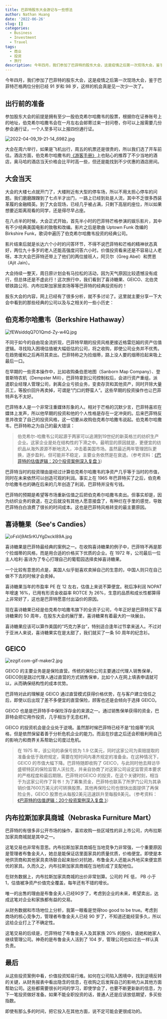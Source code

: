 ```yaml
---
title: 巴菲特股东大会游记与一些想法
author: Nathan Huang
date: '2022-06-26'
slug: []
categories:
  - Business
  - Investment
  - Travel
tags:
  - 商业
  - 投资
  - 旅行
description: 今年四月，我们参加了巴菲特的股东大会，这是疫情之后第一次现场大会，鉴于巴菲特芒格两位分别已经 91 岁和 98 岁，这样的现场机会真是见一次少一次了。
---
```




今年四月，我们参加了巴菲特的股东大会，这是疫情之后第一次现场大会，鉴于巴菲特芒格两位分别已经 91 岁和 98 岁，这样的机会真是见一次少一次了。

## 出行前的准备

参加股东大会的前提是拥有至少一股伯克希尔哈撒韦的股票，根据你在证券账号上的地址，伯克希尔哈撒韦会在一月左右会邮寄过来一封问卷，你可以上报需要几份参会通行证，一个人至多可以上报四份通行证。

![2022-04-09_19-21-14_6982.jpg](https://dgbp4uvz49ycd.cloudfront.net/2022-04-09_19-21-14_6982.jpg)


大会在周六举行，如果是飞机出行，周五的机票还是很贵的，所以我们选了开车前往。酒店方面，伯克希尔哈撒韦的[《游客手册》](https://www.berkshirehathaway.com/meet01/visguide2022.pdf)上也贴心的推荐了不少当地的酒店，奥马哈的酒店当天价格会比平时高一些，但还是能找到不少优惠的酒店房间。

## 大会当天 

大会的大楼七点就开门了，大楼附近有大型的停车场，所以不用太担心停车的问题。我们磨磨蹭蹭到了七点半才出门，一路上已经到处是人流，其中不乏很多西装革履的金融精英。到了大会现场，已经几乎被占满，只剩下高层的座位，所以如果想要近距离观看的同学，还是得尽早占座。

在八点半的时候，大会正式开始，首先半小时的巴菲特芒格参演的娱乐影片，其中有不少经典美国电影的致敬和改编。影片之后是歌曲 Uptown Funk 改编的 Birkshire Funk，歌词中遍历了伯克希尔哈撒韦投资的经典公司。

影片结束后就是长达六个小时的问答环节，不得不说巴菲特和芒格的精神状态真好，两位九十多岁的老人还能高强度问答六小时。价值投资看来还是不容易让人老呀。本次大会巴菲特还带上了他们的两位接班人，阿贝尔（Greg Abel）和贾恩（Ajit Jain）。

大会持续一整天，周日原计划会有马拉松的活动，因为天气原因比较遗憾没有成行，但总体还是不虚此行！这次旅行中，我们看到了喜诗糖果、GEICO、北伯灵顿铁路公司、内布拉斯加家居卖场等等巴菲特的经典投资标的！

股东大会的内容，网上已经有了很多分析，就不多讨论了。这里就主要分享一下大会中看到的那些经典的公司以及与之相关的一些小历史：

## 伯克希尔哈撒韦（Berkshire Hathaway）

![fEWsiddqQ7O1Qmd-Zy-w4Q.jpg](https://dgbp4uvz49ycd.cloudfront.net/fEWsiddqQ7O1Qmd-Zy-w4Q.jpg)


不同于如今的自由现金流折现，巴菲特早期的投资风格更接近格雷厄姆的资产估值逻辑。寻找陷入困境估值被大幅低估的公司，将之收购，即使公司业务并不优秀。在趋势缓和之后再将其卖出。巴菲特称之为捡烟蒂，路上没人要的烟蒂捡起来吸上最后一口。

在早期的一些资本操作中，比如收购桑伯恩地图（Sanborn Map Company）、登普斯特农机（Dempster Mill），巴菲特拿到公司控制权后，会进行资产重组，派遣职业经理人管理公司，剥离企业亏损业务，变卖存货和其他资产，同时开除大量员工，等股价回升再卖掉，可谓是“门口的野蛮人”。这些早期的投资操作也让巴菲特声名不太好。

巴菲特本人是一个非常注重媒体形象的人。相对于芒格的沉默少言，巴菲特喜欢在媒体上发声，所以他早期的投资和他的个人性格是存在一定冲突的。后来巴菲特反思并改变了自己的投资风格，这一切要从收购伯克希尔哈撒韦说起。伯克希尔哈撒韦，巴菲特称之为自己的最大错误：

>伯克希尔-哈撒韦公司起源于两家可以追溯到19世纪的新英格兰的纺织生产企业。这家企业是处在结构性的下滑之中。最明显的原因就是，更便宜的纺织品从海外源源不断地流入，冲击着美国市场。虽然最近两年管理团队更换，逐步盈利，但可能并不稳定，主要业务依然是在衰退。（参考资料：[《巴菲特的估值逻辑：20个投资案例深入复盘
》](https://book.douban.com/subject/27171476/)）

巴菲特当时的投资理由是经过计算伯克希尔哈撒韦的净资产几乎等于当时的市值，同时在未来依然可以创造可观的利润。事实上在 1965 年巴菲特买了之后，伯克希尔哈撒韦也的确在后来的几年创造了利润，巴菲特并没有亏钱。

巴菲特的预期是希望等市场重新估值之后把伯克希尔哈撒韦卖出。但事实却是，因为纺织业务的衰退，在之后就没有其他人愿意接盘了，有种烂在手里的感觉，导致巴菲特白白浪费了很长的时间成本。这也是巴菲特风格转变的最主要原因。

## 喜诗糖果（See's Candies）


![oFsVj9AtSrKUYgDxckI89A.jpg](https://dgbp4uvz49ycd.cloudfront.net/oFsVj9AtSrKUYgDxckI89A.jpg)


喜诗糖果是巴菲特最经典的案例之一。在收购喜诗糖果的例子中，巴菲特不再是那个捡烟蒂的风格，而是用合适的价格买下优质的企业。在 1972 年，公司最后一位主人哈利·喜诗为了专心打理自己的葡萄园选择卖掉喜诗糖果。

一个比较有意思的点是，美国人似乎挺喜欢卖掉自己的生意的，中国人则只在自己做不下去的时候才会卖掉。

喜诗糖果当年的市盈率 PE 在 12 左右，估值上来说不算便宜。税后净利润 NOPAT 年增速 16%，已用有形资金收益率 ROTCE 为 26%，生意的品质和成长性都算得上非常好了，这也是巴菲特愿意付出溢价的原因。

现在喜诗糖果已经是伯克希尔哈撒韦旗下的全资子公司，今年正好是巴菲特买下喜诗糖果的 50 周年，在股东大会的展厅里，喜诗糖果有着最大的一块展台。

喜诗糖果应该可以算作美国的“巧克力茅台”，特别适合逢年过节拿来送人。不过对于亚洲人来说，喜诗糖果实在是太甜了，我们就买了一条 50 周年的纪念衫。

## GEICO 

![ezgif.com-gif-maker2.jpg](https://dgbp4uvz49ycd.cloudfront.net/ezgif.com-gif-maker2.jpg)

GEICO 的主要业务是是保险直营。传统的保险公司主要通过代理人销售保单，GEICO则是跳过代理人通过直营的方式销售保单，比如个人在网上填表申请就可以，从而确保结构性的成本优势。

巴菲特对此的理解是 GEICO 通过直营模式获得价格优势，在与客户建立信任之后，即使以后出现了差不多便宜的直营保险，顾客也还是会倾向于选择 GEICO。

GEICO 也是是巴菲特手中保险浮存金的来源之一。通过销售保单获得的资金，巴菲特会把它用作投资，几乎相当于无息杠杆。

GEICO 的投资机会是企业处于逆境。虽然那时候巴菲特已经不是“捡烟蒂”的风格，但是依然保留着善于分析危机企业的能力。而且在抄底之后还会积极利用自己的影响力和商界关系帮助公司度过危机。


>在 1975 年，该公司的承保亏损为 1.9 亿美元，同时这家公司为索赔提取的准备金低于政府规定，需要在短时间内凑齐规定的准备金。在这种情况下，GEICO 的市值大幅下降。巴菲特随即收购了 GEICO，与此同时他去拜访华盛顿特区的保险监管人沃拉克，并亲自协商了对这家公司设定监管资本要求的严格程度和最后期限。巴菲特对GEICO 的投资，在这个关键时刻，相当于为这家公司作了背书！为了筹集资金，巴菲特也联系了所罗门公司为其承销价值7600万美元的可转换股票。其他再保险公司也很快出面提供了再保险业务，GEICO 股票也从每股2美元迅速跃升至每股8美元。（参考资料：[《巴菲特的估值逻辑：20个投资案例深入复盘
》](https://book.douban.com/subject/27171476/)）

 

## 内布拉斯加家具商城（Nebraska Furniture Mart）

巴菲特的有很多非公开市场的操作，喜欢收购一些区域性的非上市公司，内布拉斯加家具商城就是其中之一。

这笔交易也非常有意思。内布拉斯加家具商城在当地竞争力非常强，一个重要原因是管理者布鲁金夫人，她总是能保证店里面家具的质量优质，价格便宜。即使是本地供货商和其他家具卖场联合起来抬价对抗她，布鲁金夫人还能从外地买来便宜质优的家具。久而久之，内布拉斯加家具商城在当地形成了支配地位。

在财务数据上，内布拉斯加家具商城的出价非常划算。公司的 PE 低， PB 小于 1，估值被净资产价值完全覆盖，每年还有不错的增长。

唯一的出售的理由是布鲁金夫人已经90岁了，考虑到企业的未来，希望卖出，达成这笔对企业和家族都有益的交易。

从财务数据和市场地位上分析，我第一眼看是觉得too good to be true。考虑到商场的核心竞争力，管理者布鲁金夫人已经 90 岁了，不知道还能经营多久，所以这给企业打上了不确定性。

这笔交易的后续是，巴菲特给了布鲁金夫人及其家族 20% 的股份，请她和她家人继续管理公司。神奇的是布鲁金夫人活到了 104 岁，管理公司也如过去一样认真负责。

## 最后 

从这些投资案例中看，价值投资知易行难。如何在公司陷入困境中，找到逆境反转的关键，从财务报表中看出隐含的信息，在收购之后发挥自己的影响力从其他方面帮助公司。这些都需要很长时间的学习，即使学会了，也要不断更新新的信息，为下一笔投资做好准备。如果不能全职投资的话，普通人还是应该放低期望，多买些指数。

即使有那么多的时间，把它投入在其他方面，说不定可能会更很成功的。


